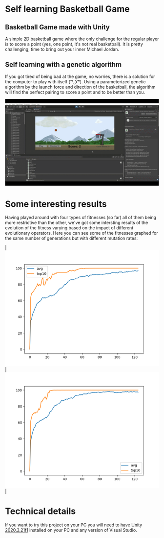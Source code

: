 # Self learning Basketball Game

## Basketball Game made with Unity

A simple 2D basketball game where the only challenge for the regular player is to score a point (yes, one point, it's not real basketball). It is pretty challenging, time to bring out your inner Michael Jordan.

## Self learning with a genetic algorithm

If you got tired of being bad at the game, no worries, there is a solution for the computer to play with itself ( ͡° ͜ʖ ͡°). Using a parameterized genetic algorithm by the launch force and direction of the basketball, the algorithm will find the perfect pairing to score a point and to be better than you.

![](basket.gif)

# Some interesting results

Having played around with four types of fitnesses (so far) all of them being more restrictive than the other, we've got some intersting results of the evolution of the fitness varying based on the impact of different evolutionary operators. Here you can see some of the fitnesses graphed for the same number of generations but with different mutation rates:

| ![](collisionFitness.png) | ![](collisionFitnessLowerMutation.png) |

# Technical details

If you want to try this project on your PC you will need to have [Unity 2020.3.21f1](https://unity3d.com/get-unity/download?thank-you=update&download_nid=65278&os=Win) installed on your PC and any version of Visual Studio.
